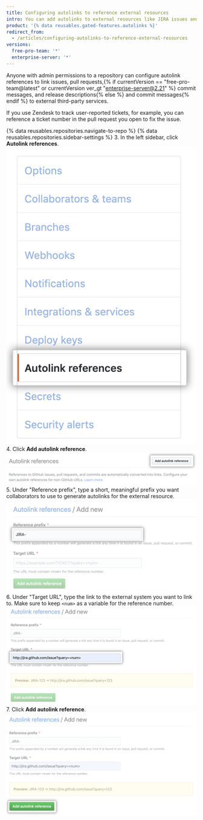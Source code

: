 ```yaml
---
title: Configuring autolinks to reference external resources
intro: You can add autolinks to external resources like JIRA issues and Zendesk tickets to help streamline your workflow.
product: '{% data reusables.gated-features.autolinks %}'
redirect_from:
  - /articles/configuring-autolinks-to-reference-external-resources
versions:
  free-pro-team: '*'
  enterprise-server: '*'
---
```


Anyone with admin permissions to a repository can configure autolink references to link issues, pull requests,{% if currentVersion == "free-pro-team@latest" or currentVersion ver_gt "enterprise-server@2.21" %} commit messages, and release descriptions{% else %} and commit messages{% endif %} to external third-party services.

If you use Zendesk to track user-reported tickets, for example, you can reference a ticket number in the pull request you open to fix the issue.  

{% data reusables.repositories.navigate-to-repo %}
{% data reusables.repositories.sidebar-settings %}
3. In the left sidebar, click **Autolink references**.
![Autolink references tab in the left sidebar](/assets/images/help/repository/autolink-references-tab.png)
4. Click **Add autolink reference**.
![Button to fill out autolink reference information](/assets/images/help/repository/add-autolink-reference-details.png)
5. Under "Reference prefix", type a short, meaningful prefix you want collaborators to use to generate autolinks for the external resource.
![Field to type abbreviation for external system](/assets/images/help/repository/add-reference-prefix-field.png)
6. Under "Target URL", type the link to the external system you want to link to. Make sure to keep `<num>` as a variable for the reference number.
![Field to type URL to external system](/assets/images/help/repository/add-target-url-field.png)
7. Click **Add autolink reference**.
![Button to add autolink reference](/assets/images/help/repository/add-autolink-reference.png)
